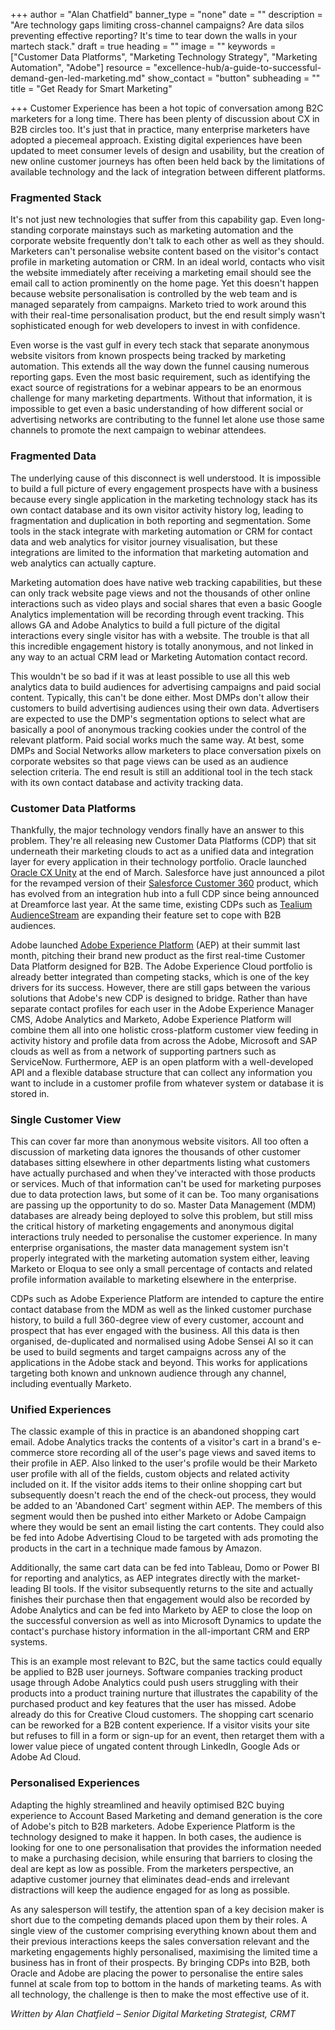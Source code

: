 +++
author = "Alan Chatfield"
banner_type = "none"
date = ""
description = "Are technology gaps limiting cross-channel campaigns? Are data silos preventing effective reporting? It's time to tear down the walls in your martech stack."
draft = true
heading = ""
image = ""
keywords = ["Customer Data Platforms", "Marketing Technology Strategy", "Marketing Automation", "Adobe"]
resource = "excellence-hub/a-guide-to-successful-demand-gen-led-marketing.md"
show_contact = "button"
subheading = ""
title = "Get Ready for Smart Marketing"

+++
Customer Experience has been a hot topic of conversation among B2C marketers for a long time. There has been plenty of discussion about CX in B2B circles too. It's just that in practice, many enterprise marketers have adopted a piecemeal approach. Existing digital experiences have been updated to meet consumer levels of design and usability, but the creation of new online customer journeys has often been held back by the limitations of available technology and the lack of integration between different platforms.

### Fragmented Stack

It's not just new technologies that suffer from this capability gap. Even long-standing corporate mainstays such as marketing automation and the corporate website frequently don't talk to each other as well as they should. Marketers can't personalise website content based on the visitor's contact profile in marketing automation or CRM. In an ideal world, contacts who visit the website immediately after receiving a marketing email should see the email call to action prominently on the home page. Yet this doesn't happen because website personalisation is controlled by the web team and is managed separately from campaigns. Marketo tried to work around this with their real-time personalisation product, but the end result simply wasn't sophisticated enough for web developers to invest in with confidence.

Even worse is the vast gulf in every tech stack that separate anonymous website visitors from known prospects being tracked by marketing automation. This extends all the way down the funnel causing numerous reporting gaps. Even the most basic requirement, such as identifying the exact source of registrations for a webinar appears to be an enormous challenge for many marketing departments. Without that information, it is impossible to get even a basic understanding of how different social or advertising networks are contributing to the funnel let alone use those same channels to promote the next campaign to webinar attendees.

### Fragmented Data

The underlying cause of this disconnect is well understood. It is impossible to build a full picture of every engagement prospects have with a business because every single application in the marketing technology stack has its own contact database and its own visitor activity history log, leading to fragmentation and duplication in both reporting and segmentation. Some tools in the stack integrate with marketing automation or CRM for contact data and web analytics for visitor journey visualisation, but these integrations are limited to the information that marketing automation and web analytics can actually capture.

Marketing automation does have native web tracking capabilities, but these can only track website page views and not the thousands of other online interactions such as video plays and social shares that even a basic Google Analytics implementation will be recording through event tracking. This allows GA and Adobe Analytics to build a full picture of the digital interactions every single visitor has with a website. The trouble is that all this incredible engagement history is totally anonymous, and not linked in any way to an actual CRM lead or Marketing Automation contact record.

This wouldn't be so bad if it was at least possible to use all this web analytics data to build audiences for advertising campaigns and paid social content. Typically, this can't be done either. Most DMPs don't allow their customers to build advertising audiences using their own data. Advertisers are expected to use the DMP's segmentation options to select what are basically a pool of anonymous tracking cookies under the control of the relevant platform. Paid social works much the same way. At best, some DMPs and Social Networks allow marketers to place conversation pixels on corporate websites so that page views can be used as an audience selection criteria. The end result is still an additional tool in the tech stack with its own contact database and activity tracking data.

### Customer Data Platforms

Thankfully, the major technology vendors finally have an answer to this problem. They're all releasing new Customer Data Platforms (CDP) that sit underneath their marketing clouds to act as a unified data and integration layer for every application in their technology portfolio. Oracle launched [Oracle CX Unity](https://www.oracle.com/applications/customer-experience/platform/cx-unity.html) at the end of March. Salesforce have just announced a pilot for the revamped version of their [Salesforce Customer 360](https://www.salesforce.com/solutions/customer-360/) product, which has evolved from an integration hub into a full CDP since being announced at Dreamforce last year. At the same time, existing CDPs such as [Tealium AudienceStream](https://tealium.com/products/audiencestream/) are expanding their feature set to cope with B2B audiences.

Adobe launched [Adobe Experience Platform](https://www.adobe.com/experience-platform.html) (AEP) at their summit last month, pitching their brand new product as the first real-time Customer Data Platform designed for B2B. The Adobe Experience Cloud portfolio is already better integrated than competing stacks, which is one of the key drivers for its success. However, there are still gaps between the various solutions that Adobe's new CDP is designed to bridge. Rather than have separate contact profiles for each user in the Adobe Experience Manager CMS, Adobe Analytics and Marketo, Adobe Experience Platform will combine them all into one holistic cross-platform customer view feeding in activity history and profile data from across the Adobe, Microsoft and SAP clouds as well as from a network of supporting partners such as ServiceNow. Furthermore, AEP is an open platform with a well-developed API and a flexible database structure that can collect any information you want to include in a customer profile from whatever system or database it is stored in.

### Single Customer View

This can cover far more than anonymous website visitors. All too often a discussion of marketing data ignores the thousands of other customer databases sitting elsewhere in other departments listing what customers have actually purchased and when they've interacted with those products or services. Much of that information can't be used for marketing purposes due to data protection laws, but some of it can be. Too many organisations are passing up the opportunity to do so. Master Data Management (MDM) databases are already being deployed to solve this problem, but still miss the critical history of marketing engagements and anonymous digital interactions truly needed to personalise the customer experience. In many enterprise organisations, the master data management system isn't properly integrated with the marketing automation system either, leaving Marketo or Eloqua to see only a small percentage of contacts and related profile information available to marketing elsewhere in the enterprise.

CDPs such as Adobe Experience Platform are intended to capture the entire contact database from the MDM as well as the linked customer purchase history, to build a full 360-degree view of every customer, account and prospect that has ever engaged with the business. All this data is then organised, de-duplicated and normalised using Adobe Sensei AI so it can be used to build segments and target campaigns across any of the applications in the Adobe stack and beyond. This works for applications targeting both known and unknown audience through any channel, including eventually Marketo.

### Unified Experiences

The classic example of this in practice is an abandoned shopping cart email. Adobe Analytics tracks the contents of a visitor's cart in a brand's e-commerce store recording all of the user's page views and saved items to their profile in AEP. Also linked to the user's profile would be their Marketo user profile with all of the fields, custom objects and related activity included on it. If the visitor adds items to their online shopping cart but subsequently doesn't reach the end of the check-out process, they would be added to an 'Abandoned Cart' segment within AEP. The members of this segment would then be pushed into either Marketo or Adobe Campaign where they would be sent an email listing the cart contents. They could also be fed into Adobe Advertising Cloud to be targeted with ads promoting the products in the cart in a technique made famous by Amazon.

Additionally, the same cart data can be fed into Tableau, Domo or Power BI for reporting and analytics, as AEP integrates directly with the market-leading BI tools. If the visitor subsequently returns to the site and actually finishes their purchase then that engagement would also be recorded by Adobe Analytics and can be fed into Marketo by AEP to close the loop on the successful conversion as well as into Microsoft Dynamics to update the contact's purchase history information in the all-important CRM and ERP systems.

This is an example most relevant to B2C, but the same tactics could equally be applied to B2B user journeys. Software companies tracking product usage through Adobe Analytics could push users struggling with their products into a product training nurture that illustrates the capability of the purchased product and key features that the user has missed. Adobe already do this for Creative Cloud customers. The shopping cart scenario can be reworked for a B2B content experience. If a visitor visits your site but refuses to fill in a form or sign-up for an event, then retarget them with a lower value piece of ungated content through LinkedIn, Google Ads or Adobe Ad Cloud.

### Personalised Experiences

Adapting the highly streamlined and heavily optimised B2C buying experience to Account Based Marketing and demand generation is the core of Adobe's pitch to B2B marketers. Adobe Experience Platform is the technology designed to make it happen. In both cases, the audience is looking for one to one personalisation that provides the information needed to make a purchasing decision, while ensuring that barriers to closing the deal are kept as low as possible. From the marketers perspective, an adaptive customer journey that eliminates dead-ends and irrelevant distractions will keep the audience engaged for as long as possible.

As any salesperson will testify, the attention span of a key decision maker is short due to the competing demands placed upon them by their roles. A single view of the customer comprising everything known about them and their previous interactions keeps the sales conversation relevant and the marketing engagements highly personalised, maximising the limited time a business has in front of their prospects. By bringing CDPs into B2B, both Oracle and Adobe are placing the power to personalise the entire sales funnel at scale from top to bottom in the hands of marketing teams. As with all technology, the challenge is then to make the most effective use of it.

_Written by Alan Chatfield – Senior Digital Marketing Strategist, CRMT_